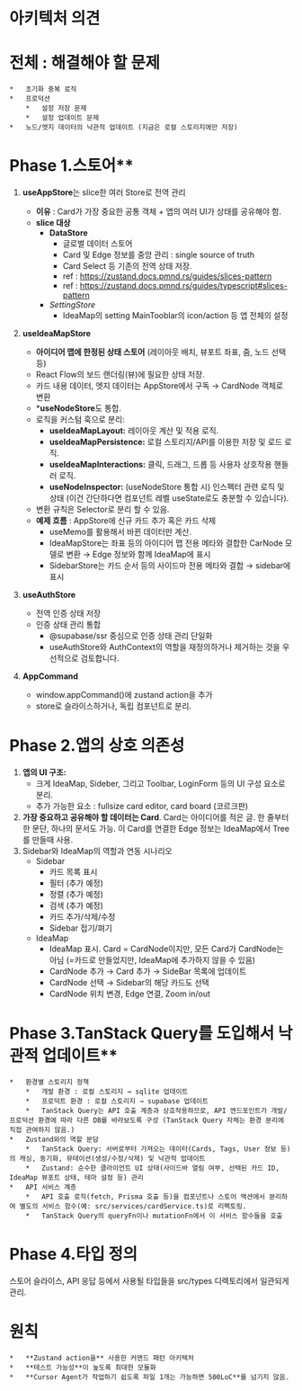 # **아키텍처** 의견

# 전체 : 해결해야 할 문제
    *   초기화 중복 로직
    *   프로덕션 
        *   설정 저장 문제
        *   설정 업데이트 문제
    *   노드/엣지 데이터의 낙관적 업데이트 (지금은 로컬 스토리지에만 저장)

# Phase 1.스토어**
1.  **useAppStore**는 slice한 여러 Store로 전역 관리 
    *   **이유** : Card가 가장 중요한 공통 객체 + 앱의 여러 UI가 상태를 공유해야 함. 
    *   **slice 대상**
        *   **DataStore**
            *   글로벌 데이터 스토어
            *   Card 및 Edge 정보를 중앙 관리 : single source of truth
            *   Card Select 등 기존의 전역 상태 저장.
            *   ref : https://zustand.docs.pmnd.rs/guides/slices-pattern
            *   ref : https://zustand.docs.pmnd.rs/guides/typescript#slices-pattern
        *   *SettingStore*
            *   IdeaMap의 setting MainTooblar의 icon/action 등 앱 전체의 설정

2.  **useIdeaMapStore**
    *   **아이디어 맵에 한정된 상태 스토어** (레이아웃 배치, 뷰포트 좌표, 줌, 노드 선택 등)
    *   React Flow의 보드 랜더링(뷰)에 필요한 상태 저장.
    *   카드 내용 데이터, 엣지 데이터는 AppStore에서 구독 → CardNode 객체로 변환
    *   ***useNodeStore**도 통합. 
    *   로직을 커스텀 훅으로 분리:
        *   **useIdeaMapLayout:** 레이아웃 계산 및 적용 로직.
        *   **useIdeaMapPersistence:** 로컬 스토리지/API를 이용한 저장 및 로드 로직.
        *   **useIdeaMapInteractions:** 클릭, 드래그, 드롭 등 사용자 상호작용 핸들러 로직.
        *   **useNodeInspector:** (useNodeStore 통합 시) 인스펙터 관련 로직 및 상태 (이건 간단하다면 컴포넌트 레벨 useState로도 충분할 수 있습니다).
    *   변환 규칙은 Selector로 분리 할 수 있음. 
    *   **예제 흐름** : AppStore에 신규 카드 추가 혹은 카드 삭제
        *   useMemo를 활용해서 바뀐 데이터만 계산.
        *   IdeaMapStore는 좌표 등의 아이디어 맵 전용 메타와 결합한 CarNode 모델로 변환 → Edge 정보와 함께 IdeaMap에 표시
        *   SidebarStore는 카드 순서 등의 사이드마 전용 메타와 결합 → sidebar에 표시

3. **useAuthStore**
    *   전역 인증 상태 저장 
    *   인증 상태 관리 통합
        *   @supabase/ssr 중심으로 인증 상태 관리 단일화
        *   useAuthStore와 AuthContext의 역할을 재정의하거나 제거하는 것을 우선적으로 검토합니다.

4. **AppCommand**
    *   window.appCommand()에 zustand action을 추가
    *   store로 슬라이스하거나, 독립 컴포넌트로 분리. 

# Phase 2.앱의 상호 의존성
1.  **앱의 UI 구조:** 
    *   크게 IdeaMap, Sideber, 그리고 Toolbar, LoginForm 등의 UI 구성 요소로 분리.
    *   추가 가능한 요소 : fullsize card editor, card board (코르크판)
2.  **가장 중요하고 공유해야 할 데이터는 Card**. Card는 아이디어를 적은 글. 한 줄부터 한 문단, 하나의 문서도 가능. 이 Card를 연결한 Edge 정보는 IdeaMap에서 Tree를 만들때 사용.
3. Sidebar와 IdeaMap의 역할과 연동 시나리오
    *   Sidebar
        *   카드 목록 표시
        *   필터 (추가 예정)
        *   정렬 (추가 예정)
        *   검색 (추가 예정)
        *   카드 추가/삭제/수정
        *   Sidebar 접기/펴기
    *   IdeaMap
        *   IdeaMap 표시. Card = CardNode이지만, 모든 Card가 CardNode는 아님 (=카드로 만들었지만, IdeaMap에 추가하지 않을 수 있음)
        *   CardNode 추가 → Card 추가 → SideBar 목록에 업데이트
        *   CardNode 선택 → Sidebar의 해당 카드도 선택
        *   CardNode 위치 변경, Edge 연결, Zoom in/out

# Phase 3.TanStack Query를 도입해서 낙관적 업데이트**
    *   환경별 스토리지 정책
        *   개발 환경 : 로컬 스토리지 → sqlite 업데이트
        *   프로덕트 환경 : 로컬 스토리지 → supabase 업데이트
        *   TanStack Query는 API 호출 계층과 상호작용하므로, API 엔드포인트가 개발/프로덕션 환경에 따라 다른 DB를 바라보도록 구성 (TanStack Query 자체는 환경 분리에 직접 관여하지 않음.)
    *   Zustand와의 역할 분담
        *   TanStack Query: 서버로부터 가져오는 데이터(Cards, Tags, User 정보 등)의 캐싱, 동기화, 뮤테이션(생성/수정/삭제) 및 낙관적 업데이트
        *   Zustand: 순수한 클라이언트 UI 상태(사이드바 열림 여부, 선택된 카드 ID, IdeaMap 뷰포트 상태, 테마 설정 등) 관리
    *   API 서비스 계층
        *   API 호출 로직(fetch, Prisma 호출 등)을 컴포넌트나 스토어 액션에서 분리하여 별도의 서비스 함수(예: src/services/cardService.ts)로 리펙토링. 
        *   TanStack Query의 queryFn이나 mutationFn에서 이 서비스 함수들을 호출

# Phase 4.타입 정의
스토어 슬라이스, API 응답 등에서 사용될 타입들을 src/types 디렉토리에서 일관되게 관리.

# 원칙
    *   **Zustand action을** 사용한 커맨드 패턴 아키텍처
    *   **테스트 가능성**이 높도록 최대한 모듈화
    *   **Cursor Agent가 작업하기 쉽도록 파일 1개는 가능하면 500LoC**를 넘기지 않음. 